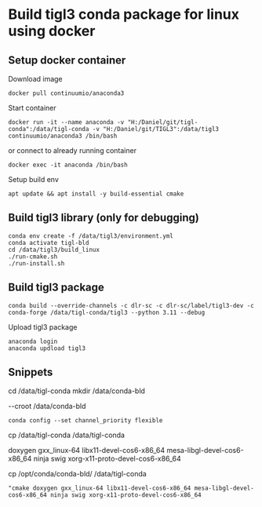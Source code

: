 # Build tigl3 conda package for linux using docker

## Setup docker container

Download image

    docker pull continuumio/anaconda3

Start container

    docker run -it --name anaconda -v "H:/Daniel/git/tigl-conda":/data/tigl-conda -v "H:/Daniel/git/TIGL3":/data/tigl3 continuumio/anaconda3 /bin/bash

or connect to already running container

    docker exec -it anaconda /bin/bash

Setup build env

    apt update && apt install -y build-essential cmake

## Build tigl3 library (only for debugging)

    conda env create -f /data/tigl3/environment.yml
    conda activate tigl-bld
    cd /data/tigl3/build_linux
    ./run-cmake.sh
    ./run-install.sh

## Build tigl3 package

    conda build --override-channels -c dlr-sc -c dlr-sc/label/tigl3-dev -c conda-forge /data/tigl-conda/tigl3 --python 3.11 --debug

Upload tigl3 package

    anaconda login
    anaconda updload tigl3


## Snippets


cd /data/tigl-conda
mkdir /data/conda-bld





--croot /data/conda-bld




    conda config --set channel_priority flexible


cp /data/tigl-conda  /data/tigl-conda

doxygen gxx_linux-64 libx11-devel-cos6-x86_64 mesa-libgl-devel-cos6-x86_64 ninja swig xorg-x11-proto-devel-cos6-x86_64

cp /opt/conda/conda-bld/  /data/tigl-conda

    "cmake doxygen gxx_linux-64 libx11-devel-cos6-x86_64 mesa-libgl-devel-cos6-x86_64 ninja swig xorg-x11-proto-devel-cos6-x86_64

